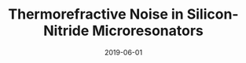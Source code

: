 ---
title: "Thermorefractive Noise in Silicon-Nitride Microresonators"
collection: publications
category: manuscripts
permalink: /publication/2019-06-01-Thermorefractive-Noise-in-Silicon-Nitride-Microresonators
date: 2019-06-01
venue: '<i>Physical Review A</i>'
paperurl: 'https://link.aps.org/doi/10.1103/PhysRevA.99.061801'
citation: ' Guanhao Huang,  Erwan Lucas,  Junqiu Liu,  Arslan Raja,  Grigory Lihachev,  Michael Gorodetsky,  Nils Engelsen,  Tobias Kippenberg, <strong> Thermorefractive Noise in Silicon-Nitride Microresonators.</strong>  <i>Physical Review A</i>, 2019.'
---